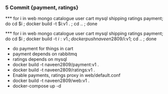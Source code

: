 ### 5 Commit {payment, ratings}
*** for i in web mongo catalogue  user cart mysql shipping ratings payment; do cd $i ; docker build -t $i:v1 . ; cd .. ; done

*** for i in web mongo catalogue  user cart mysql shipping ratings payment; do cd $i ; docker build -t $i:v1 . ; docker push naveen2809/$i:v1; cd .. ; done

* do payment for things in cart 
* payment depends on rabbitmq
* ratings depends on mysql
* docker build -t naveen2809/payment:v1 .
* docker build -t naveen2809/ratings:v1 .
* Enable payments, ratings proxy in web/default.conf
* docker build -t naveen2809/web:v1 .
* docker-compose up -d